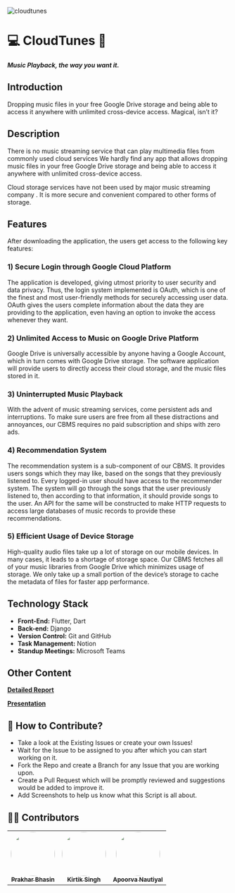 ![cloudtunes](https://socialify.git.ci/prakharbhasin/CloudTunes/image?description=1&descriptionEditable=A%20Flutter-based%20project%20allowing%20for%20users%20to%20listen%20to%20music%20files%20stored%20in%20their%20Google%20Drive%20without%20downloading%20them%20locally.&font=Inter&language=1&pattern=Signal&theme=Dark)


# 💻 CloudTunes 🎵

_**Music Playback, the way you want it.**_ 

## Introduction 

Dropping music files in your free Google Drive storage and being able to
access it anywhere with unlimited cross-device access. Magical, isn’t it?

## Description 

There is no music streaming service that can play
multimedia files from commonly used cloud services
We hardly find any app that allows dropping music files in
your free Google Drive storage and being able to access it
anywhere with unlimited cross-device access.

Cloud storage services have not been used by major music
streaming company . It is more secure and convenient
compared to other forms of storage.

## Features 

After downloading the application, the users get access to the following key features:

### 1) Secure Login through Google Cloud Platform
The application is developed, giving utmost priority to user security and data privacy.
Thus, the login system implemented is OAuth, which is one of the finest and most
user-friendly methods for securely accessing user data. OAuth gives the users
complete information about the data they are providing to the application, even having
an option to invoke the access whenever they want.
### 2) Unlimited Access to Music on Google Drive Platform
Google Drive is universally accessible by anyone having a Google Account, which in turn
comes with Google Drive storage. The software application will provide users to directly
access their cloud storage, and the music files stored in it.
### 3) Uninterrupted Music Playback
With the advent of music streaming services, come persistent ads and interruptions. To
make sure users are free from all these distractions and annoyances, our CBMS
requires no paid subscription and ships with zero ads.
### 4) Recommendation System
The recommendation system is a sub-component of our CBMS. It provides users songs
which they may like, based on the songs that they previously listened to. Every
logged-in user should have access to the recommender system. The system will go
through the songs that the user previously listened to, then according to that
information, it should provide songs to the user. An API for the same will be
constructed to make HTTP requests to access large databases of music records to
provide these recommendations.
### 5) Efficient Usage of Device Storage
High-quality audio files take up a lot of storage on our mobile devices. In many cases, it
leads to a shortage of storage space. Our CBMS fetches all of your music libraries from
Google Drive which minimizes usage of storage. We only take up a small portion of the
device’s storage to cache the metadata of files for faster app performance.


## Technology Stack

- **Front-End:** Flutter, Dart
- **Back-end:** Django
- **Version Control:** Git and GitHub 
- **Task Management:** Notion
- **Standup Meetings:** Microsoft Teams


## Other Content

**[Detailed Report](https://github.com/prakharbhasin/CloudTunes/blob/master/Documentation/ProjectReport.pdf)**

**[Presentation](https://github.com/prakharbhasin/CloudTunes/blob/master/Documentation/Presentation.pdf)**


## 🤝 How to Contribute?

- Take a look at the Existing Issues or create your own Issues!
- Wait for the Issue to be assigned to you after which you can start working on it.
- Fork the Repo and create a Branch for any Issue that you are working upon.
- Create a Pull Request which will be promptly reviewed and suggestions would be added to improve it.
- Add Screenshots to help us know what this Script is all about.

## 👨‍💻 Contributors 

<table>
  <tr>
    <td align="center"><a href="https://github.com/prkhrbhsn"><img src="https://avatars.githubusercontent.com/u/61727284?v=4" width="100px;" alt="" style="border-radius:50%"/><br /><sub><b>Prakhar Bhasin</b></sub></a><br /></td>
    <td align="center"><a href="https://github.com/kirtiksingh"><img src="https://avatars.githubusercontent.com/u/42700919?v=4" width="100px;" alt="" style="border-radius:50%"/><br /><sub><b>Kirtik Singh</b></sub></a><br /></td> 
    <td align="center"><a href="https://github.com/appu15"><img src="" width="100px;" alt="" style="border-radius:50%"/><br /><sub><b>Apoorva Nautiyal</b></sub></a><br /></td>

  </tr>
</table>
